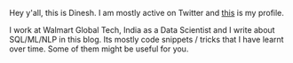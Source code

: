 Hey y'all, this is Dinesh. I am mostly active on Twitter and [this](twitter.com/ladidinesh/) is my profile. 

I work at Walmart Global Tech, India as a Data Scientist and I write about SQL/ML/NLP in this blog. Its mostly code snippets / tricks that I have learnt over time. Some of them might be useful for you. 
